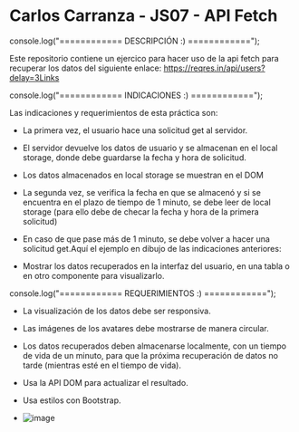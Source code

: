 # Carlos Carranza - JS07 - API Fetch

console.log("============ DESCRIPCIÓN :) ============");

Este repositorio contiene un ejercico para hacer uso de la api fetch para recuperar los datos del siguiente enlace: https://reqres.in/api/users?delay=3Links


console.log("============ INDICACIONES :) ============");

Las indicaciones y requerimientos de esta práctica son: 

- La primera vez, el usuario hace una solicitud get al servidor.

- El servidor devuelve los datos de usuario y se almacenan en el local storage, donde debe guardarse la fecha y hora de solicitud.

- Los datos almacenados en local storage se muestran en el DOM

- La segunda vez, se verifica la fecha en que se almacenó y si se encuentra en el plazo de tiempo de 1 minuto, se debe leer de local storage (para ello debe de checar la fecha y hora de la primera solicitud)

- En caso de que pase más de 1 minuto, se debe volver a hacer una solicitud get.Aquí el ejemplo en dibujo de las indicaciones anteriores:

- Mostrar los datos recuperados en la interfaz del usuario, en una tabla o en otro componente para visualizarlo.
  
console.log("============ REQUERIMIENTOS :) ============");

- La visualización de los datos debe ser responsiva. 

- Las imágenes de los avatares debe mostrarse de manera circular. 

- Los datos recuperados deben almacenarse localmente, con un tiempo de vida de un minuto, para que la próxima recuperación de datos no tarde (mientras esté en el tiempo de vida).

- Usa la API DOM para actualizar el resultado. 

- Usa estilos con Bootstrap.

- ![image](https://github.com/Cielciti97/api-fetch/assets/149416541/e66c6d22-c09e-4e20-9588-5f7ce81cf51b)








